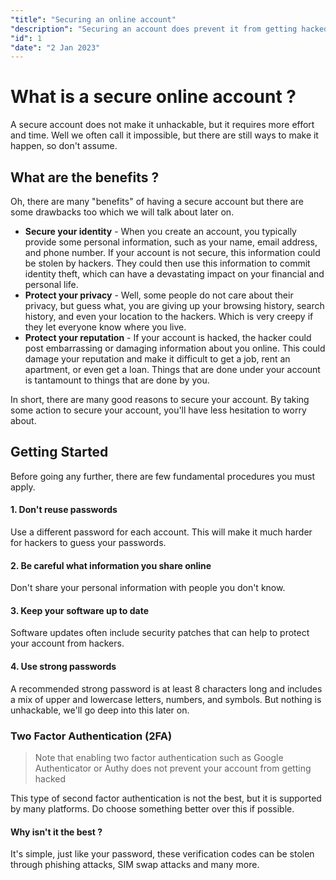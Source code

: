```yaml
---
"title": "Securing an online account"
"description": "Securing an account does prevent it from getting hacked. What should you do to reduce the risk of getting hacked to the lowest?"
"id": 1
"date": "2 Jan 2023"
---
```

# What is a secure online account ?

A secure account does not make it unhackable, but it requires more effort and time. Well we often call it impossible, but there are still ways to make it happen, so don't assume. 

## What are the benefits ?

Oh, there are many "benefits" of having a secure account but there are some drawbacks too which we will talk about later on.
- **Secure your identity** - When you create an account, you typically provide some personal information, such as your name, email address, and phone number. If your account is not secure, this information could be stolen by hackers. They could then use this information to commit identity theft, which can have a devastating impact on your financial and personal life.
- **Protect your privacy** - Well, some people do not care about their privacy, but guess what, you are giving up your browsing history, search history, and even your location to the hackers. Which is very creepy if they let everyone know where you live.
-  **Protect your reputation** - If your account is hacked, the hacker could post embarrassing or damaging information about you online. This could damage your reputation and make it difficult to get a job, rent an apartment, or even get a loan. Things that are done under your account is tantamount to things that are done by you.

In short, there are many good reasons to secure your account. By taking some action to secure your account, you'll have less hesitation  to worry about.

## Getting Started

Before going any further, there are few fundamental procedures you must apply.

#### 1. Don't reuse passwords
Use a different password for each account. This will make it much harder for hackers to guess your passwords.

#### 2. Be careful what information you share online
Don't share your personal information with people you don't know.

#### 3. Keep your software up to date
Software updates often include security patches that can help to protect your account from hackers.

#### 4. Use strong passwords
A recommended strong password is at least 8 characters long and includes a mix of upper and lowercase letters, numbers, and symbols. But nothing is unhackable, we'll go deep into this later on.

### Two Factor Authentication (2FA) 
> Note that enabling two factor authentication such as Google Authenticator or Authy does not prevent your account from getting hacked

This type of second factor authentication is not the best, but it is supported by many platforms. Do choose something better over this if possible.

#### Why isn't it the best ?
It's simple, just like your password, these verification codes can be stolen through phishing attacks, SIM swap attacks and many more.

